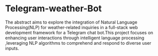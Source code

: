 # Telegram-weather-Bot
The abstract aims to explore the integration of Natural Language Processing(NLP) for weather-related inquiries in a full-stack web development framework for a Telegram chat bot.This project focuses on enhancing user interactions through intelligent language processing ,leveraging NLP algorithms to comprehend and respond to diverse user inputs.  
